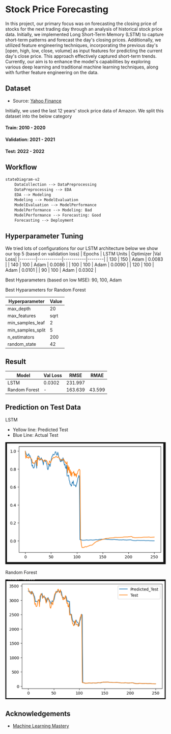 # Stock Price Forecasting

In this project, our primary focus was on forecasting the closing price of stocks for the next trading day through an analysis of historical stock price data. Initially, we implemented Long Short-Term Memory (LSTM) to capture short-term patterns and forecast the day's closing prices. Additionally, we utilized feature engineering techniques, incorporating the previous day's [open, high, low, close, volume] as input features for predicting the current day's close price. This approach effectively captured short-term trends. Currently, our aim is to enhance the model's capabilities by exploring various deep learning and traditional machine learning techniques, along with further feature engineering on the data.

## Dataset

- Source: [Yahoo Finance](https://in.search.yahoo.com/?fr2=inr)

Initially, we used the last 12 years' stock price data of Amazon. We split this dataset into the below category

#### Train: 2010 - 2020

#### Validation: 2021 - 2021

#### Test: 2022 - 2022

## Workflow

```mermaid
stateDiagram-v2
    DataCollection --> DataPreprocessing
    DataPreprocessing --> EDA
    EDA --> Modeling
    Modeling --> ModelEvaluation
    ModelEvaluation --> ModelPerformance
    ModelPerformance --> Modeling: Bad
    ModelPerformance --> Forecasting: Good
    Forecasting --> Deployment

```

## Hyperparameter Tuning
We tried lots of configurations for our LSTM architecture below we show our top 5 (based on validation loss)
| Epochs | LSTM Units | Optimizer |Val Loss|
|--------|------------|-----------|--------|
|   130  |    150     |   Adam    | 0.0083 |
|   140  |    100     |   Adam    | 0.0086 |
|   100  |    100     |   Adam    | 0.0090 |
|   120  |    100     |   Adam    | 0.0101 |
|   90   |    100     |   Adam    | 0.0302 |

Best Hyparameters (based on low MSE): 90, 100, Adam

Best Hyparameters for Random Forest

| Hyperparameter      | Value |
|---------------------|-------|
| max_depth           | 20    |
| max_features        | sqrt  |
| min_samples_leaf    | 2     |
| min_samples_split   | 5     |
| n_estimators        | 200   |
| random_state        | 42    |


## Result
| Model | Val Loss | RMSE | RMAE |
|--------|----------|----------|----|
| LSTM   | 0.0302   | 231.997| |
| Random Forest |- | 163.639 | 43.599 |

## Prediction on Test Data
LSTM
- Yellow line: Predicted Test
- Blue Line: Actual Test

![LSTM](https://github.com/neon-p/stock-price-forecasting/blob/main/lstm_rmse_231.997.png?raw=true)

Random Forest

![RF](https://github.com/neon-p/stock-price-forecasting/blob/main/RF_rmse_163.639.png?raw=true)


## Acknowledgements

 - [Machine Learning Mastery](https://machinelearningmastery.com/persistence-time-series-forecasting-with-python/)

